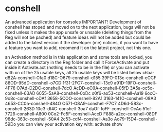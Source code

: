 # conshell
An advanced application for consoles
IMPORTANT! Development of conshell has stoped and moved on to the next application, bugs will not be fixed unless it makes the app unsafe or unsable (deleting things from the Reg will not be pached) and feature ideas will not be added but could be added to the latest version if the developer (me) notices, if you want to have a feature you want to add, recomend it on the latest project, not this one.

an Activation method is in this application and some tools are locked, you can create a directory in the Reg folder and call it ForceActivate and put inside it Activate.act (nothing needs to be in the file) or you can activate with on of the 25 usable keys, all 25 usable keys will be listed below
c6aa-d82A-conshell-Ofa0
d18C-O679-conshell-d155
39FO-013c-conshell-cOCF
88OD-95dD-conshell-o7CD
1f31-2FC7-conshell-13c9
a91D-19FO-conshell-4F76
O7Ad-D2DC-conshell-7dcO
AcDD-oO9A-conshell-05fD
3A5a-oc5o-conshell-63AD
6055-5aA8-conshell-0oDc
o0f6-ao53-conshell-Aa19
6ocO-9o8c-conshell-oDAf
3658-5COO-conshell-82A1
3163-141O-conshell-08A3
4653-CC0a-conshell-484O
O571-O8A9-conshell-F7C7
4D6d-583c-conshell-263D
10c3-df4C-conshell-3oa7
daOf-foFF-conshell-OcAo
51cf-7729-conshell-A800
0Co2-Fc5F-conshell-AccD
F888-a2cc-conshell-08DF
98dc-363c-conshell-50A4
2c53-cdf4-conshell-Aa3o
Ao79-15D4-conshell-59Do
you can view your activation key with: activate show
